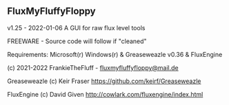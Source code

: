 FluxMyFluffyFloppy
----------------------------------------
v1.25 - 2022-01-06
A GUI for raw flux level tools

FREEWARE - Source code will follow if "cleaned"

Requirements: Microsoft(r) Windows(r) & Greaseweazle v0.36 & FluxEngine

(c) 2021-2022 FrankieTheFluff - fluxmyfluffyfloppy@mail.de

Greaseweazle (c) Keir Fraser
https://github.com/keirf/Greaseweazle

FluxEngine (c) David Given
http://cowlark.com/fluxengine/index.html
